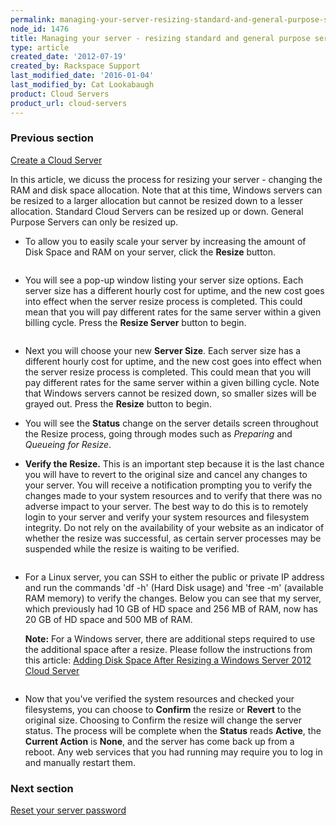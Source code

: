 ```yaml
---
permalink: managing-your-server-resizing-standard-and-general-purpose-servers/
node_id: 1476
title: Managing your server - resizing standard and general purpose servers
type: article
created_date: '2012-07-19'
created_by: Rackspace Support
last_modified_date: '2016-01-04'
last_modified_by: Cat Lookabaugh
product: Cloud Servers
product_url: cloud-servers
---
```


### Previous section

[Create a Cloud Server](/how-to/create-a-cloud-server)

In this article, we dicuss the process for resizing your server -
changing the RAM and disk space allocation. Note that at this time,
Windows servers can be resized to a larger allocation but cannot be
resized down to a lesser allocation. Standard Cloud Servers can be
resized up or down. General Purpose Servers can only be resized up.

-   To allow you to easily scale your server by increasing the amount of
    Disk Space and RAM on your server, click the **Resize** button.

    <img src="{% asset_path cloud-servers/managing-your-server-resizing-standard-and-general-purpose-servers/8_Resizenew.png %}" alt="" />

-   You will see a pop-up window listing your server size options. Each
    server size has a different hourly cost for uptime, and the new cost
    goes into effect when the server resize process is completed. This
    could mean that you will pay different rates for the same server
    within a given billing cycle. Press the **Resize Server** button
    to begin.

    <img src="{% asset_path cloud-servers/managing-your-server-resizing-standard-and-general-purpose-servers/9_ResizeProcessnew.png %}" alt="" />

-   Next you will choose your new **Server Size**. Each server size has
    a different hourly cost for uptime, and the new cost goes into
    effect when the server resize process is completed. This could mean
    that you will pay different rates for the same server within a given
    billing cycle. Note that Windows servers cannot be resized down, so
    smaller sizes will be grayed out. Press the **Resize** button
    to begin.

-   You will see the **Status** change on the server details screen
    throughout the Resize process, going through modes such
    as *Preparing* and *Queueing for Resize*.

-   **Verify the Resize.** This is an important step because it is the
    last chance you will have to revert to the original size and cancel
    any changes to your server. You will receive a notification
    prompting you to verify the changes made to your system resources
    and to verify that there was no adverse impact to your server. The
    best way to do this is to remotely login to your server and verify
    your system resources and filesystem integrity. Do not rely on the
    availability of your website as an indicator of whether the resize
    was successful, as certain server processes may be suspended while
    the resize is waiting to be verified.

    <img src="{% asset_path cloud-servers/managing-your-server-resizing-standard-and-general-purpose-servers/14_ConfirmRollbacknew.png %}" alt="" />

-   For a Linux server, you can SSH to either the public or private IP
    address and run the commands 'df -h' (Hard Disk usage) and 'free -m'
    (available RAM memory) to verify the changes.  Below you can see
    that my server, which previously had 10 GB of HD space and 256 MB of
    RAM, now has 20 GB of HD space and 500 MB of RAM.

    **Note:** For a Windows server, there are additional steps required
    to use the additional space after a resize.  Please follow the
    instructions from this article: [Adding Disk Space After Resizing a Windows Server 2012 Cloud Server](/how-to/adding-disk-space-after-resizing-a-windows-server-2012-cloud-server)

    <img src="{% asset_path cloud-servers/managing-your-server-resizing-standard-and-general-purpose-servers/15_VerifyResizeSSH.png %}" alt="" />

-   Now that you've verified the system resources and checked your
    filesystems, you can choose to **Confirm** the resize
    or **Revert** to the original size.  Choosing to Confirm the resize
    will change the server status. The process will be complete when
    the **Status** reads **Active**, the **Current Action** is **None**,
    and the server has come back up from a reboot. Any web services
    that you had running may require you to log in and manually
    restart them.

### Next section

[Reset your server password](/how-to/reset-your-server-password)
